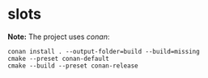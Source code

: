 # slots
**Note:**
The project uses *conan*:
```
conan install . --output-folder=build --build=missing
cmake --preset conan-default
cmake --build --preset conan-release
```